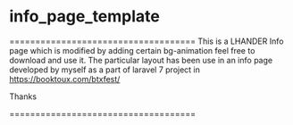 # info_page_template
====================================
This is a
LHANDER 
Info page which is modified
by adding certain bg-animation
feel free to download and use it. 
The particular layout has been
use in an info page developed by myself
as a part of laravel 7 project in 
https://booktoux.com/btxfest/

Thanks

====================================
  


